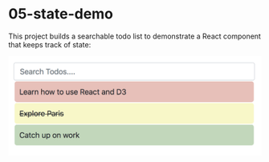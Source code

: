 # 05-state-demo
This project builds a searchable todo list to demonstrate a React component that keeps track of state:

![searchable table](img/complete.png)